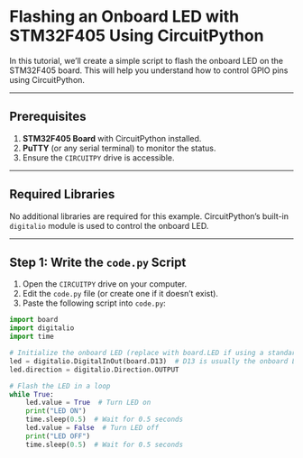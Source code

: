 # Flashing an Onboard LED with STM32F405 Using CircuitPython

In this tutorial, we’ll create a simple script to flash the onboard LED on the STM32F405 board. This will help you understand how to control GPIO pins using CircuitPython.

---

## Prerequisites

1. **STM32F405 Board** with CircuitPython installed.
2. **PuTTY** (or any serial terminal) to monitor the status.
3. Ensure the `CIRCUITPY` drive is accessible.

---

## Required Libraries

No additional libraries are required for this example. CircuitPython’s built-in `digitalio` module is used to control the onboard LED.

---

## Step 1: Write the `code.py` Script

1. Open the `CIRCUITPY` drive on your computer.
2. Edit the `code.py` file (or create one if it doesn’t exist).
3. Paste the following script into `code.py`:

```python
import board
import digitalio
import time

# Initialize the onboard LED (replace with board.LED if using a standard pin name)
led = digitalio.DigitalInOut(board.D13)  # D13 is usually the onboard LED
led.direction = digitalio.Direction.OUTPUT

# Flash the LED in a loop
while True:
    led.value = True  # Turn LED on
    print("LED ON")
    time.sleep(0.5)  # Wait for 0.5 seconds
    led.value = False  # Turn LED off
    print("LED OFF")
    time.sleep(0.5)  # Wait for 0.5 seconds
